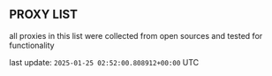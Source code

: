 ## PROXY LIST

all proxies in this list were collected from open sources and tested for functionality

last update: `2025-01-25 02:52:00.808912+00:00` UTC